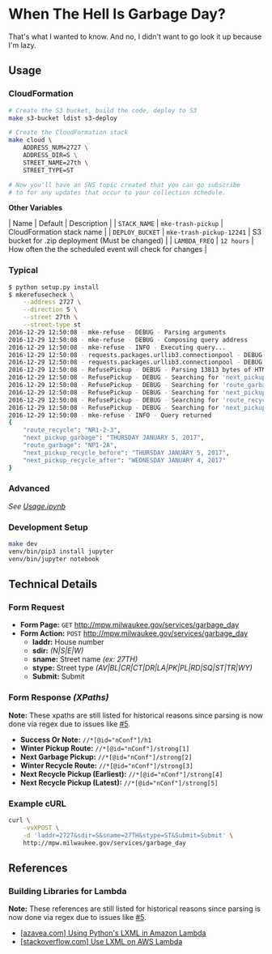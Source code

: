 # When The Hell Is Garbage Day?
That's what I wanted to know.  And no, I didn't want to go look it up because
I'm lazy.

## Usage
### CloudFormation

```sh
# Create the S3 bucket, build the code, deploy to S3
make s3-bucket ldist s3-deploy

# Create the CloudFormation stack
make cloud \
    ADDRESS_NUM=2727 \
    ADDRESS_DIR=S \
    STREET_NAME=27th \
    STREET_TYPE=ST

# Now you'll have an SNS topic created that you can go subscribe
# to for any updates that occur to your collection schedule.
```

**Other Variables**

| Name | Default | Description |
| `STACK_NAME` | `mke-trash-pickup` | CloudFormation stack name |
| `DEPLOY_BUCKET` | `mke-trash-pickup-12241` | S3 bucket for .zip deployment (Must be changed) |
| `LAMBDA_FREQ` | `12 hours` | How often the the scheduled event will check for changes |

### Typical

```sh
$ python setup.py install
$ mkerefusecheck \
    --address 2727 \
    --direction S \
    --street 27th \
    --street-type st
2016-12-29 12:50:08 - mke-refuse - DEBUG - Parsing arguments
2016-12-29 12:50:08 - mke-refuse - DEBUG - Composing query address
2016-12-29 12:50:08 - mke-refuse - INFO - Executing query...
2016-12-29 12:50:08 - requests.packages.urllib3.connectionpool - DEBUG - Starting new HTTP connection (1): mpw.milwaukee.gov
2016-12-29 12:50:08 - requests.packages.urllib3.connectionpool - DEBUG - http://mpw.milwaukee.gov:80 "POST /services/garbage_day HTTP/1.1" 200 None
2016-12-29 12:50:08 - RefusePickup - DEBUG - Parsing 13813 bytes of HTML
2016-12-29 12:50:08 - RefusePickup - DEBUG - Searching for 'next_pickup_garbage' with 'The next garbage collection pickup for this location is: <strong>(?P<value>[^<]+)</strong>'
2016-12-29 12:50:08 - RefusePickup - DEBUG - Searching for 'route_garbage' with 'garbage pickup route for this location is <strong>(?P<value>[^<]+)</strong>'
2016-12-29 12:50:08 - RefusePickup - DEBUG - Searching for 'next_pickup_recycle_before' with 'The next estimated pickup time is between <strong>(?P<after>[^<]+)</strong> and <strong>(?P<value>[^<]+)</strong>'
2016-12-29 12:50:08 - RefusePickup - DEBUG - Searching for 'route_recycle' with 'recycling pickup route for this location is <strong>(?P<value>[^<]+)</strong>'
2016-12-29 12:50:08 - RefusePickup - DEBUG - Searching for 'next_pickup_recycle_after' with 'The next estimated pickup time is between <strong>(?P<value>[^<]+)</strong> and <strong>(?P<before>[^<]+)</strong>'
2016-12-29 12:50:08 - mke-refuse - INFO - Query returned
{
    "route_recycle": "NR1-2-3",
    "next_pickup_garbage": "THURSDAY JANUARY 5, 2017",
    "route_garbage": "NP1-2A",
    "next_pickup_recycle_before": "THURSDAY JANUARY 5, 2017",
    "next_pickup_recycle_after": "WEDNESDAY JANUARY 4, 2017"
}
```

### Advanced
*See [Usage.ipynb](Usage.ipynb)*

### Development Setup

```sh
make dev
venv/bin/pip3 install jupyter
venv/bin/jupyter notebook
```

## Technical Details
### Form Request
- **Form Page:** `GET` http://mpw.milwaukee.gov/services/garbage_day
- **Form Action:** `POST` http://mpw.milwaukee.gov/services/garbage_day
  - **laddr:** House number
  - **sdir:** *(N|S|E|W)*
  - **sname:** Street name *(ex: 27TH)*
  - **stype:** Street type *(AV|BL|CR|CT|DR|LA|PK|PL|RD|SQ|ST|TR|WY)*
  - **Submit:** Submit

### Form Response *(XPaths)*
**Note:** These xpaths are still listed for historical reasons since parsing
is now done via regex due to issues like
[#5](https://github.com/tomislacker/python-mke-trash-pickup/issues/5).

- **Success Or Note:** `//*[@id="nConf"]/h1`
- **Winter Pickup Route:** `//*[@id="nConf"]/strong[1]`
- **Next Garbage Pickup:** `//*[@id="nConf"]/strong[2]`
- **Winter Recycle Route:** `//*[@id="nConf"]/strong[3]`
- **Next Recycle Pickup (Earliest):** `//*[@id="nConf"]/strong[4]`
- **Next Recycle Pickup (Latest):** `//*[@id="nConf"]/strong[5]`

### Example cURL

```sh
curl \
    -vvXPOST \
    -d 'laddr=2727&sdir=S&sname=27TH&stype=ST&Submit=Submit' \
    http://mpw.milwaukee.gov/services/garbage_day
```

## References
### Building Libraries for Lambda
**Note:** These references are still listed for historical reasons since
parsing is now done via regex due to issues like
[#5](https://github.com/tomislacker/python-mke-trash-pickup/issues/5).

- [[azavea.com] Using Python's LXML in Amazon Lambda](https://www.azavea.com/blog/2016/06/27/using-python-lxml-amazon-lambda/)
- [[stackoverflow.com] Use LXML on AWS Lambda](http://stackoverflow.com/questions/36387664/use-lxml-on-aws-lambda)
